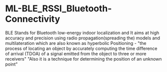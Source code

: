 # ML-BLE_RSSI_Bluetooth-Connectivity
BLE Stands for Bluetooth low-energy indoor localization and It aims at high accuracy and precision using radio propagation(spreading the) models and multilateration which are also known as hyperbolic Positioning - "the process of locating an object by accurately computing the time difference of arrival (TDOA) of a signal emitted from the object to three or more receivers"
"Also it is a technique for determining the position of an unknown point"


